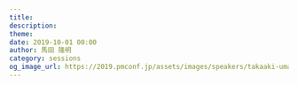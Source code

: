 ```yaml
---
title: 
description: 
theme: 
date: 2019-10-01 00:00
author: 馬田 隆明
category: sessions
og_image_url: https://2019.pmconf.jp/assets/images/speakers/takaaki-umada.png
---
```


